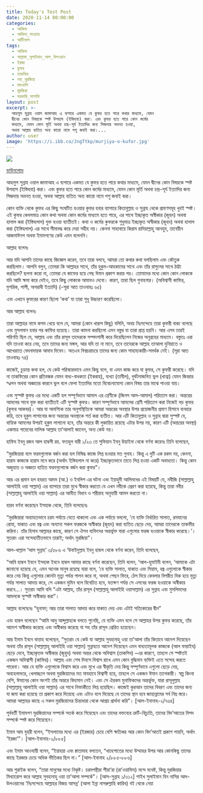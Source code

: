 ```yaml
---
title: Today's Test Post
date: 2020-11-14 00:00:00
categories:
  - আকিদা
  - আকিদা_সংক্রান্ত
  - আর্টিকেল
tags:
  - আকিদা
  - আল্লামা_সুলাইমান_আল_উলওয়ান
  - ইরজা
  - কুফর
  - তাকফির
  - নব্য_মুরজিয়া
  - মাদখালি
  - মুরজিয়া
  - সরকারি_সালাফি
layout: post
excerpt: >-
  আহলুস সুন্নাহ ওয়াল জামাআহ এ ব্যপারে একমত যে কুফর হতে পারে কথার মাধ্যমে, যেমন
  দ্বীনের কোন বিষয়কে স্পষ্ট উপহাস (ইস্তিহযা) করা। এবং কুফর হতে পারে কোন কর্মের
  মাধ্যমে, যেমন কোন মূর্তি অথবা চন্দ্র-সূর্য ইত্যাদির জন্য সিজদায় অবনত হওয়া,
  অথবা আল্লাহ ব্যতিত অন্য কারো নামে পশু জবাই করা।...
author: user
image: 'https://i.ibb.co/JngTtkp/murjiya-o-kufor.jpg'
---
```


![](https://i.ibb.co/JngTtkp/murjiya-o-kufor.jpg)

[ডাউনলোড](https://www.test.com/download.rar)

আহলুস সুন্নাহ ওয়াল জামাআহ এ ব্যপারে একমত যে কুফর হতে পারে কথার মাধ্যমে, যেমন দ্বীনের কোন বিষয়কে স্পষ্ট উপহাস (ইস্তিহযা) করা। এবং কুফর হতে পারে কোন কর্মের মাধ্যমে, যেমন কোন মূর্তি অথবা চন্দ্র-সূর্য ইত্যাদির জন্য সিজদায় অবনত হওয়া, অথবা আল্লাহ ব্যতিত অন্য কারো নামে পশু জবাই করা।

কোন ব্যক্তি থেকে কুফর এর কিছু সংঘটিত হওয়ার কুফর হবার ব্যাপারে কিতাবুল্লাহ ও সুন্নাহ থেকে প্রমাণসমূহ খুবই স্পষ্ট। এই কুফর কেবলমাত্র কোন কথা অথবা কোন কর্মের মাধ্যমে হতে পারে, এর সাথে ইচ্ছাকৃত অস্বীকার (জুহদ) অথবা হালাল করা (ইস্তিহলাল) যুক্ত হওয়া ব্যাতীতই। কথা ও কর্মের কুফরকে শুধুমাত্র ইচ্ছাকৃত অস্বীকার (জুহদ) অথবা হালাল করা (ইস্তিহলাল) এর সাথে সীমাবদ্ধ করে দেয়া সহীহ নয়। কেননা সাহাবায়ে কিরাম রাদিয়াল্লাহু আনহুম, তাবেয়ীন আজমাঈনগ অথবা ইমামগণের কেউ এমন বলেননি।

আল্লাহ বলেনঃ

আর যদি আপনি তাদের কাছে জিজ্ঞেস করেন, তবে তারা বলবে, আমরা তো কথার কথা বলছিলাম এবং কৌতুক করছিলাম। আপনি বলুন, তোমরা কি আল্লাহর সাথে, তাঁর হুকুম-আহকামের সাথে এবং তাঁর রাসুলের সাথে ঠাট্টা করছিলে? ছলনা করো না, তোমরা যে কাফের হয়ে গেছ ঈমান প্রকাশ করার পর। তোমাদের মধ্যে কোন কোন লোককে যদি আমি ক্ষমা করে দেইও, তবে কিছু লোককে আযাবও দেবো। কারণ, তারা ছিল গুনাহগার। (অবিশ্বাসী কাফির, মুশরিক, পাপী, অপরাধী ইত্যাদি) (-সূরা আত তাওবাহঃ ৬৫)

এবং এখানে কুফরের কারণ ছিলো ‘কথা’ যা তারা শুধু উচ্চারণ করেছিলো।

আর আল্লাহ বলেনঃ

তারা আল্লাহর নামে কসম খেয়ে বলে যে, আমরা (কোন খারাপ কিছু) বলিনি, অথচ নিঃসন্দেহে তারা কুফরী বাক্য বলেছে এবং মুসলমান হবার পর কাফির হয়েছে। তারা কামনা করছিলো এমন বস্তুর যা তারা প্রাপ্ত হয়নি। আর এসব তারই পরিণতি ছিল যে, আল্লাহ এবং তাঁর রাসূল তাদেরকে সম্পদশালী করে দিয়েছিলেন নিজের অনুগ্রহের মাধ্যমে। বস্তুতঃ এরা যদি তাওবা করে নেয়, তবে তাদের জন্য মঙ্গল, আর যদি তা না মানে, তবে তাদেরকে আল্লাহ তাআলা দুনিয়াতে ও আখেরাতে বেদনাদায়ক আযাব দিবেন। অতএব বিশ্বচরাচরে তাদের জন্য কোন সাহায্যকারী-সমর্থক নেই। (সূরা আত তাওবাহঃ ৭৪)

কাজেই, চুড়ান্ত কথা হল, যে কেউ পরিস্কারভাবে এমন কিছু বলে, বা এমন কাজ করে যা কুফর, সে কুফরী করেছে। যদি না তাকফিরের কোন প্রতিবন্ধক যেমন বাধ্য-বাধকতা (ইকরাহ), ব্যখ্যা (তাবীল), দুর্ঘটনাজনিত ভুল (খাত্বা) যেমন জিহ্বার স্খলন অথবা অজ্ঞতার কারনে ভুল বলে ফেলা ইত্যাদির মতো বিবেচনাযোগ্য কোন বিষয় তার মাঝে পাওয়া যায়।

এবং সুস্পষ্ট কুফর এর মধ্যে একটি হল সম্পূর্ণভাবে আমাল এর শ্রেণীকে (জিনস আল-আমাল) পরিত্যাগ করা। অন্তরের আমলের সাথে যুক্ত করা ব্যাতীতই এটি সুস্পষ্ট কুফর। কারণ সম্পূর্ণভাবে আমলের শ্রেণী পরিত্যাগ করা নিজেই বড় কুফর (কুফর আকবর)। আর যা আবশ্যিক তার অনুপস্থিতিকে আমরা অন্তরের অবস্থার উপর প্রয়োজনীয় প্রমাণ হিসাবে ব্যবহার করি, তবে হুকুম লাগানোর জন্য অন্তরের অবস্থাকে শর্ত করা ব্যতীত। আর এটি কিতাবুল্লাহ ও সুন্নাহ দ্বারা সুস্পষ্ট যে, বাহ্যিক আমলের উপরই হুকুম লাগানো হবে, তাঁর অন্তরে কী লুকায়িত রয়েছে এটার উপর নয়, কারণ এটি (অন্তরের অবস্থা) একমাত্র গায়েবের মালিক আল্লাহ তা’আলাই জানেন, অন্য কেউ নয়।

হাফিয ইবনু রজব আল হাম্বলী রহ. ফতহুল বারী ১/২৩ তে সুফিয়ান ইবনু উয়াইনা থেকে বর্ণনা করেনঃ তিনি বলেছেন,

“মুরজিয়ারা বলে ফরযগুলোক বর্জন করা হল নিষিদ্ধ কাজে লিপ্ত হওয়ার মত গুনাহ। কিন্তু এ দুটি এক রকম নয়, কেননা, হারাম কাজকে হারাম মনে করে (অর্থাৎ ইস্তিহলাল না করে) ইচ্ছাকৃতভাবে তাতে লিপ্ত হওয়া একটি অবাধ্যতা। কিন্তু কোন অজুহাত ও অজ্ঞতা ব্যতিত ফরযগুলোকে বর্জন করা কুফর”।

আর এর প্রমান হল হযরত আদম (আ.) ও ইবলিশ এর ঘটনা এবং ইয়াহুদী আলিমদের এই বিষয়টি যে, নবীজি (সাল্লাল্লাহু আলাইহি ওয়া সাল্লাম) এর ব্যাপারে তারা মুখে স্বীকার করতো যে এখন নবীকে প্রেরণ করা হয়েছে, কিন্তু তারা নবীর (সাল্লাল্লাহু আলাইহি ওয়া সাল্লাম) এর আনীত বিধান ও শরীয়াহ অনুযায়ী আমল করতো না।

হারব বর্ণনা করেছেন ইসহাক থেকে, তিনি বলেছেনঃ

“মুরজিয়ারা অব্যাহতভাবে চরম পর্যায়ে যেতে থাকলো এবং এক পর্যায়ে বললো, ‘যে ব্যক্তি নির্ধারিত সালাত, রমযানের রোযা, যাকাত এবং হজ্ব এবং অন্যান্য সকল ফরজকে অস্বীকার (জুহদ) করা ব্যতিত ছেড়ে দেয়, আমরা তাদেরকে তাকফীর করিনা। তাঁর হিসাব আল্লাহর কাছে, কারণ সে ঐসব ব্যক্তিদের অন্তর্ভুক্ত যারা এগুলোর ফরজ হওয়াকে স্বীকার করেছে।’। সুতরাং এরা সন্দেহাতীতভাবে তারাই; অর্থাৎ মুরজিয়া”।

আল-খাল্লাল ‘আস সুন্নাহ’ ৩/৫৮৬ এ ‘উবাইদুল্লাহ ইবনু হাম্বল থেকে বর্ণনা করেন, তিনি বলেছেন,

“আবি হাম্বল ইবনে ইসহাক ইবনে হাম্বল আমার কাছে বর্ণনা করেছেন, তিনি বলেন, ‘আল-হুমাইদী বলেন, ‘আমাকে এটা জানানো হয়েছে যে, এমন অনেক মানুষ রয়েছে যারা বলে, ‘যে ব্যক্তি সালাত, যাকাত এবং সিয়াম, হজ্ব এগুলোকে স্বীকার করে নেয় কিন্তু এগুলোর কোনটা মৃত্যু পর্যন্ত পালন করে না, অথবা পেছন ফিরে, ঠেস দিয়ে কেবলার বিপরীত দিক হয়ে মৃত্যু পর্যন্ত সালাত আদায় করে, সে একজন মুমিন বলে বিবেচিত হবে, যতক্ষণ পর্যন্ত সে এসবের ফরজ হওয়াকে অস্বীকার করবে…। সুতরাং আমি বলি “এটা আল্লাহ, তাঁর রাসূল (সাল্লাল্লাহু আলাইহি ওয়াসাল্লাম) এর সুন্নাহ এবং মুসলিমদের আমলকে সুস্পষ্ট অস্বীকার করা”।

আল্লাহ বলেছেনঃ “হুনাফা; আর তারা সালাত আদায় করে যাকাত দেয় এবং এটাই সত্যিকারের দ্বীন”

এবং হাম্বল বলেছেন “আমি আবু আব্দুল্লাহকে বলতে শুনেছি, যে ব্যক্তি এমন বলে সে আল্লাহর উপর কুফর করেছে, তাঁর আদেশ অস্বীকার করেছে এবং অস্বীকার করেছে যা সহ তাঁর রাসূল প্রেরিত হয়েছেন।

আর ইমাম ইবনে বাত্তাহ বলেছেন, “সুতরাং যে কেউ যা আল্লাহ সুবহানাহু ওয়া তা’আলা তাঁর কিতাবে আদেশ দিয়েছেন অথবা তাঁর রাসূল (সাল্লাল্লাহু আলাইহি ওয়া সাল্লাম) সুন্নাহতে আদেশ দিয়েছেন এমন বাধ্যতামূলক কাজকে (আল ফারাইয) ছেড়ে দেবে, ইচ্ছাকৃতভ অস্বীকার (জুহুদ) অথবা অন্তর থেকে অবিশ্বাস (তাকসিব) –এর কারণে, তাহলে সে স্পষ্টতই একজন অবিশ্বাসী (কাফির)। আল্লাহ এবং শেষ দিবসে বিশ্বাস রাখে এমন কোন বুদ্ধিমান ব্যক্তিই এতে সন্দেহ করতে পারেনা। আর যে ব্যক্তি এগুলোকে বিশ্বাস করে এবং মুখে এর স্বীকৃতি দেয় কিন্তু সম্পূর্ণভাবে এগুলো ছেড়ে দেয়, অবহেলাভরে, খেলাচ্ছলে অথবা মুরজিয়াদের মত মাযহাবে বিশ্বাসী হয়ে, তাহলে সে একজন ঈমান ত্যাগকারী। স্বল্প কিংবা বেশি, ঈমানের কোন অংশই তাঁর অন্তরে বিদ্যমান নেই। এবং সে ঐরকম মুনাফিকদের অন্তর্ভুক্ত, যারা রাসূলুল্লাহ (সাল্লাল্লাহু আলাইহি ওয়া সাল্লাম) এর সাথে নিফাকীতে লিপ্ত হয়েছিল। কাজেই কুরআন তাদের বিবরণ এবং তাদের জন্য যা জমা করা হয়েছে তা প্রকাশ করে দিয়েছে এবং এটাও বলে দিয়েছে যে তাদের স্থান হবে জাহান্নামের সর্ব নিম্ন স্তরে। আমরা আল্লাহর কাছে এ সকল মুরজিয়াদের চিন্তাধারা থেকে আশ্রয় প্রার্থনা করি”। \[আল-ইবানাহ-২/৭৬৪\]

পূর্ববর্তী ইমামগণ মুরজিয়াদের সম্পর্কে সতর্ক করে গিয়েছেন এবং তাদের বক্তব্যের ত্রুটি-বিচ্যুতি, তাদের বিদ’আতের বিপদ সম্পর্কে স্পষ্ট করে গিয়েছেন।

ইমাম আয যুহরী বলেন, “ইসলামের মধ্যে এর (ইরজার) চেয়ে বেশি ক্ষতিকর আর কোন বিদ’আতই প্রকাশ পায়নি, অর্থাৎ ‘ইরজা’”। \[আল-ইবানাহ-২/৮৮৫\]

এবং ইমাম আওযায়ী বলেন, “ইয়াহয়া এবং ক্বাতাদাহ বলতেন, “খাহেশাতের মধ্যে উম্মাহর উপর আর কোনকিছু তাদের কাছে ইরজার চেয়ে অধিক ভীতিকর ছিল না।” \[আল-ইবানাহ ২/৮৮৫-৮৮৬\]

আর শুরাইক বলেন, “তারা মানুষের মধ্যে নিকৃষ্ট। চরমপন্থীরা শীয়া’রা (রা’ওয়াফিয) মন্দে যথেষ্ট, কিন্তু মুরজিয়ার মিথ্যারোপ করে আল্লাহ সুবহানাহু ওয়া তা’আলা সম্পর্কে”। \[আস-সুন্নাহ ১/৩১২\] শাইখ সুলাইমান বিন নাসির আল-উলওয়ানের ‘নিঃসন্দেহে আল্লাহর বিজয় আসন্ন’ (আলা ইন্না নাসরুল্লাহি কারিব) বই থেকে নেয়া